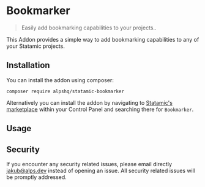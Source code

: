 <!-- statamic:hide -->
# Bookmarker

> Easily add bookmarking capabilities to your projects..

<!-- /statamic:hide -->

This Addon provides a simple way to add bookmarking capabilities to any of your Statamic projects.

## Installation

You can install the addon using composer:

```
composer require alpshq/statamic-bookmarker
```
<!-- statamic:hide -->

Alternatively you can install the addon by navigating to [Statamic's marketplace](https://statamic.com/addons/alps/bookmarker) within your Control Panel and searching there for `Bookmarker`.

<!-- /statamic:hide -->

## Usage


## Security

If you encounter any security related issues, please email directly jakub@alps.dev instead of opening an issue. All security related issues will be promptly addressed.

